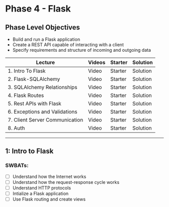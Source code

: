# Phase 4 - Flask

## Phase Level Objectives

- Build and run a Flask application
- Create a REST API capable of interacting with a client
- Specify requirements and structure of incoming and outgoing data


| Lecture | Videos | Starter | Solution |
| ------- | ------ | ------- | -------- |
| 1. Intro To Flask | Video | Starter | Solution |
| 2. Flask-SQLAlchemy | Video | Starter | Solution |
| 3. SQLAlchemy Relationships | Video | Starter | Solution |
| 4. Flask Routes | Video | Starter | Solution |
| 5. Rest APIs with Flask | Video | Starter | Solution | 
| 6. Exceptions and Validations  | Video | Starter | Solution |
| 7. Client Server Communication  | Video | Starter | Solution |
| 8. Auth | Video | Starter | Solution |

***

## 1: Intro to Flask
### SWBATs:
- [ ] Understand how the Internet works
- [ ] Understand how the request-response cycle works
- [ ] Understand HTTP protocols
- [ ] Intialize a Flask application
- [ ] Use Flask routing and create views
